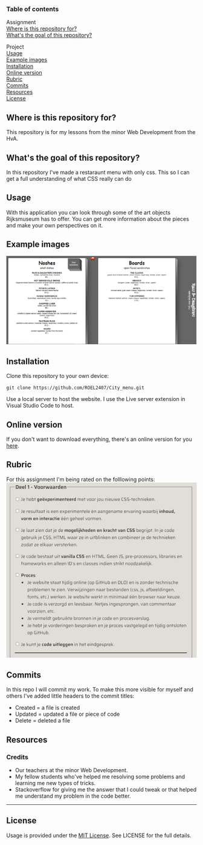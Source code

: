 ### Table of contents
Assignment<br />
[Where is this repository for?](https://github.com/ROEL2407/City_menu#where-is-this-repository-for)<br />
[What's the goal of this repository?](https://github.com/ROEL2407/City_menu#whats-the-goal-of-this-repository)

Project<br />
[Usage](https://github.com/ROEL2407/City_menu#usage)<br />
[Example images](https://github.com/ROEL2407/City_menu#example-images)<br />
[Installation](https://github.com/ROEL2407/City_menu#installation)<br />
[Online version](https://github.com/ROEL2407/City_menu#online-version)<br />
[Rubric](https://github.com/ROEL2407/City_menu#rubric)<br />
[Commits](https://github.com/ROEL2407/City_menu#commits)<br />
[Resources](https://github.com/ROEL2407/City_menu#resources)<br />
[License](https://github.com/ROEL2407/City_menu#license)

## Where is this repository for?
This repository is for my lessons from the minor Web Development from the HvA. 

## What's the goal of this repository?
In this repository I've made a restaraunt menu with only css. This so I can get a full understanding of what CSS really can do

## Usage
With this application you can look through some of the art objects Rijksmuseum has to offer. You can get more information about the pieces and make your own perspectives on it.

## Example images
<img src="https://github.com/ROEL2407/City_menu/blob/main/wiki_images/voorbeeld.PNG">

## Installation
Clone this repository to your own device:
```console
git clone https://github.com/ROEL2407/City_menu.git
```

Use a local server to host the website. I use the Live server extension in Visual Studio Code to host.

## Online version
If you don't want to download everything, there's an online version for you [here](https://roel2407.github.io/City_menu/).

## Rubric
For this assignment I'm being rated on the folllowing points:
<img src="https://github.com/ROEL2407/City_menu/blob/main/wiki_images/rubric.png">

## Commits
In this repo I will commit my work. To make this more visible for myself and others I've added little headers to the commit titles:
* Created = a file is created
* Updated = updated a file or piece of code
* Delete = deleted a file

## Resources
### Credits
* Our teachers at the minor Web Development.
* My fellow students who've helped me resolving some problems and learning me new types of tricks.
* Stackoverflow for giving me the answer that I could tweak or that helped me understand my problem in the code better.  
<hr />

## License
Usage is provided under the [MIT License](https://github.com/ROEL2407/City_menu/blob/main/LICENSE). See LICENSE for the full details.
